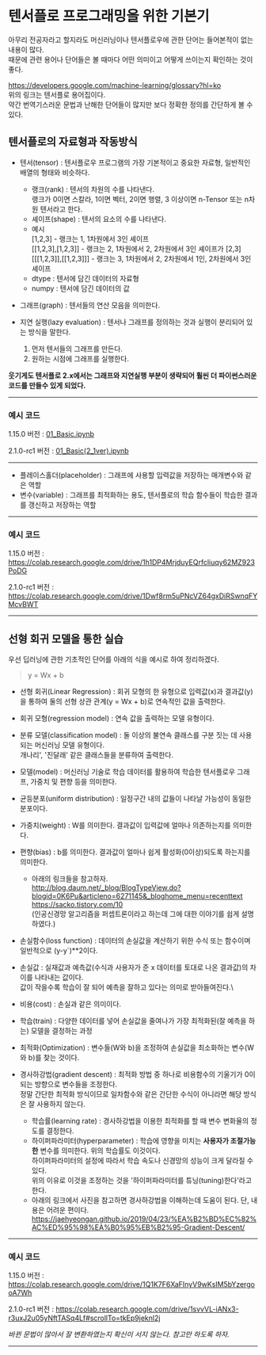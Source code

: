 # 텐서플로 프로그래밍을 위한 기본기

아무리 전공자라고 할지라도 머신러닝이나 텐서플로우에 관한 단어는 들어본적이 없는 내용이 많다.\
때문에 관련 용어나 단어들은 볼 때마다 어떤 의미이고 어떻게 쓰이는지 확인하는 것이 좋다.

https://developers.google.com/machine-learning/glossary?hl=ko \
위의 링크는 텐서플로 용어집이다.\
약간 번역기스러운 문법과 난해한 단어들이 많지만 보다 정확한 정의를 간단하게 볼 수 있다.

## 텐서플로의 자료형과 작동방식

+ 텐서(tensor) : 텐서플로우 프로그램의 가장 기본적이고 중요한 자료형, 일반적인 배열의 형태와 비슷하다.
  + 랭크(rank) : 텐서의 차원의 수를 나타낸다. \
  랭크가 0이면 스칼라, 1이면 벡터, 2이면 행렬, 3 이상이면 n-Tensor 또는 n차원 텐서라고 한다.
  + 셰이프(shape) : 텐서의 요소의 수를 나타낸다.
  + 예시\
  [1,2,3] - 랭크는 1, 1차원에서 3인 셰이프\
  [[1,2,3],[1,2,3]] - 랭크는 2, 1차원에서 2, 2차원에서 3인 셰이프가 [2,3]\
  [[[1,2,3]],[[1,2,3]]] - 랭크는 3, 1차원에서 2, 2차원에서 1인, 2차원에서 3인 셰이프
  + dtype : 텐서에 담긴 데이터의 자료형
  + numpy : 텐서에 담긴 데이터의 값
  
+ 그래프(graph) : 텐서들의 연산 모음을 의미한다. 
+ 지연 실행(lazy evaluation) : 텐서나 그래프를 정의하는 것과 실행이 분리되어 있는 방식을 말한다.
  1. 먼저 텐서들의 그래프를 만든다.
  2. 원하는 시점에 그래프를 실행한다.

**웃기게도 텐서플로 2.x에서는 그래프와 지연실행 부분이 생략되어 훨씬 더 파이썬스러운 코드를 만들수 있게 되었다.**

---
### 예시 코드

1.15.0 버전 : [01_Basic.ipynb](https://github.com/ii200400/Tensorflow_Tutorial/blob/master/03%20-%20TensorFlow%20Basic/01_Basic.ipynb)

2.1.0-rc1 버전 : [01_Basic(2_1ver).ipynb](https://github.com/ii200400/Tensorflow_Tutorial/blob/master/03%20-%20TensorFlow%20Basic/01_Basic(2_1ver).ipynb)

---

+ 플레이스홀더(placeholder) : 그래프에 사용할 입력값을 저장하는 매개변수와 같은 역할
+ 변수(variable) : 그래프를 최적화하는 용도, 텐서플로의 학습 함수들이 학습한 결과를 갱신하고 저장하는 역할

---
### 예시 코드

1.15.0 버전 : https://colab.research.google.com/drive/1h1DP4MrjduyEQrfcliuqy62MZ923PoDG

2.1.0-rc1 버전 : https://colab.research.google.com/drive/1Dwf8rm5uPNcVZ64gxDiRSwnqFYMcvBWT

---

## 선형 회귀 모델을 통한 실습

우선 딥러닝에 관한 기초적인 단어를 아래의 식을 예시로 하여 정리하겠다.

> y = Wx + b

+ 선형 회귀(Linear Regression) : 회귀 모형의 한 유형으로 입력값(x)과 결과값(y)을 통하여 둘의 선형 상관 관계(y = Wx + b)로 연속적인 값을 출력한다.
+ 회귀 모형(regression model) : 연속 값을 출력하는 모델 유형이다. 
+ 분류 모델(classification model) : 둘 이상의 불연속 클래스를 구분 짓는 데 사용되는 머신러닝 모델 유형이다.\
개나리', '진달래' 같은 클래스들을 분류하여 출력한다.

+ 모델(model) : 머신러닝 기술로 학습 데이터를 활용하여 학습한 텐서플로우 그래프, 가중치 및 편향 등을 의미한다.
+ 균등분포(uniform distribution) : 일정구간 내의 값들이 나타날 가능성이 동일한 분포이다.
+ 가중치(weight) : W를 의미한다. 결과값이 입력값에 얼마나 의존하는지를 의미한다.
+ 편향(bias) : b를 의미한다. 결과값이 얼마나 쉽게 활성화(0이상)되도록 하는지를 의미한다.
  + 아래의 링크들을 참고하자.\
  http://blog.daum.net/_blog/BlogTypeView.do?blogid=0K6Pu&articleno=6271145&_bloghome_menu=recenttext \
  https://sacko.tistory.com/10 \
  (인공신경망 알고리즘을 퍼셉트론이라고 하는데 그에 대한 이야기를 쉽게 설명하였다.)

+ 손실함수(loss function) : 데이터의 손실값을 계산하기 위한 수식 또는 함수이며 일반적으로 (y-y`)\*\*2이다.
+ 손실값 : 실재값과 예측값(수식과 사용자가 준 x 데이터를 토대로 나온 결과값)의 차이를 나타내는 값이다.\
값이 작을수록 학습이 잘 되어 예측을 잘하고 있다는 의미로 받아들여진다.\
+ 비용(cost) : 손실과 같은 의미이다.
+ 학습(train) : 다양한 데이터를 넣어 손실값을 줄여나가 가장 최적화된(잘 예측을 하는) 모델을 결정하는 과정
+ 최적화(Optimization) : 변수들(W와 b)을 조정하여 손실값을 최소화하는 변수(W와 b)를 찾는 것이다. 
+ 경사하강법(gradient descent) : 최적화 방법 중 하나로 비용함수의 기울기가 0이 되는 방향으로 변수들을 조정한다.\
정말 간단한 최적화 방식이므로 일차함수와 같은 간단한 수식이 아니라면 해당 방식은 잘 사용하지 않는다. 
  + 학습률(learning rate) : 경사하강법을 이용한 최적화를 할 때 변수 변화율의 정도를 결정한다.
  + 하이퍼파라미터(hyperparameter) : 학습에 영향을 미치는 **사용자가 조절가능한** 변수를 의미한다. 위의 학습률도 이것이다.\
  하이퍼파라미터의 설정에 따라서 학습 속도나 신경망의 성능이 크게 달라질 수 있다.\
  위의 이유로 이것을 조정하는 것을 '하이퍼파라미터를 튜닝(tuning)한다'라고 한다.
  + 아래의 링크에서 사진을 참고하면 경사하강법을 이해하는데 도움이 된다. 단, 내용은 어려운 편이다.\
  https://jaehyeongan.github.io/2019/04/23/%EA%B2%BD%EC%82%AC%ED%95%98%EA%B0%95%EB%B2%95-Gradient-Descent/

---
### 예시 코드

1.15.0 버전 : https://colab.research.google.com/drive/1Q1K7F6XaFInyV9wKsIM5bYzergooA7Wh

2.1.0-rc1 버전 : https://colab.research.google.com/drive/1svvVL-iANx3-r3uxJ2u05yNftTASq4Lf#scrollTo=tkEp9jeknl2j

*바뀐 문법이 많아서 잘 변환하였는지 확신이 서지 않는다. 참고만 하도록 하자.*

---
